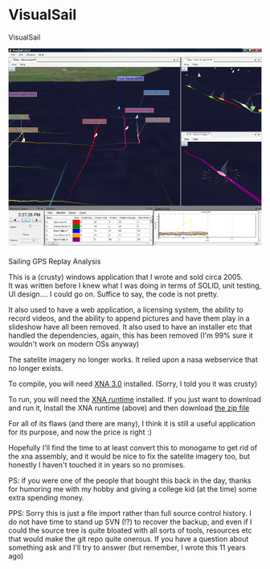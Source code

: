 # VisualSail
VisualSail

![visual sail screenshot](https://raw.githubusercontent.com/brookpatten/VisualSail/master/visualsail.jpg)

Sailing GPS Replay Analysis

This is a (crusty) windows application that I wrote and sold circa 2005.  
It was written before I knew what I was doing in terms of SOLID, unit testing, UI design.... I could go on.
Suffice to say, the code is not pretty.

It also used to have a web application, a licensing system, the ability to record videos, and the ability to append pictures and have them play
in a slideshow have all been removed.  It also used to have an installer etc that handled the dependencies, again, this has been removed (I'm 99% sure it wouldn't work on modern OSs anyway)

The satelite imagery no longer works.  It relied upon a nasa webservice that no longer exists.

To compile, you will need [XNA 3.0](https://www.microsoft.com/en-us/download/details.aspx?id=15300) installed.
(Sorry, I told you it was crusty)

To run, you will need the [XNA runtime](https://www.microsoft.com/en-us/download/details.aspx?id=22588) installed.
If you just want to download and run it, Install the XNA runtime (above) and then download [the zip file](https://raw.githubusercontent.com/brookpatten/VisualSail/master/1.0.1.20.zip)

For all of its flaws (and there are many), I think it is still a useful application for its purpose, and now the price is right :)

Hopefully I'll find the time to at least convert this to monogame to get rid of the xna assembly, and it would be nice to fix the satelite imagery too, but honestly I haven't touched it in years so no promises.

PS: if you were one of the people that bought this back in the day, thanks for humoring me with my hobby and giving a college kid (at the time) some extra spending money.

PPS: Sorry this is just a file import rather than full source control history.  I do not have time to stand up SVN (!?) to recover the backup, and even if I could the source tree is quite bloated with all sorts of tools, resources etc that would make the git repo quite onerous.  If you have a question about something ask and I'll try to answer (but remember, I wrote this 11 years ago)